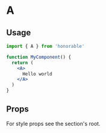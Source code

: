 # A

## Usage

```jsx
import { A } from 'honorable'

function MyComponent() {
  return (
    <A>
      Hello world
    </A>
  )
}
```

## Props

For style props see the section's root.

